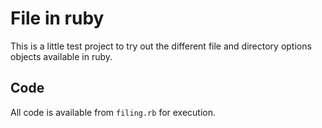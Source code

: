 # File in ruby

This is a little test project to try out the different file and directory options objects available in ruby.

## Code

All code is available from `filing.rb` for execution.